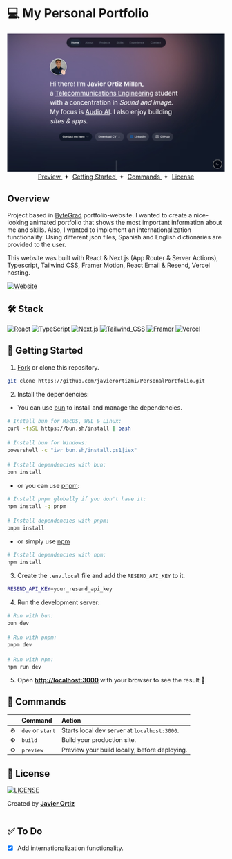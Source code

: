# 💻 My Personal Portfolio

<div align="center">
  <a href="https://javierortizmi.com" target="_blank"><img src="./media/demo_img.jpg" width="600" alt="Website Demo"></a>
</div>

<div align="center">
    <a href="#" target="_blank">
        Preview
    </a>
    <span>&nbsp;✦&nbsp;</span>
    <a href="#-getting-started">
        Getting Started
    </a>
    <span>&nbsp;✦&nbsp;</span>
    <a href="#-commands">
        Commands
    </a>
    <span>&nbsp;✦&nbsp;</span>
    <a href="#-license">
        License
    </a>
</div>

## Overview

Project based in [ByteGrad](https://github.com/ByteGrad) portfolio-website. I wanted to create a nice-looking animated portfolio that shows the most important information about me and skills. Also, I wanted to implement an internationalization functionality. Using different json files, Spanish and English dictionaries are provided to the user.

This website was built with React & Next.js (App Router & Server Actions), Typescript, Tailwind CSS, Framer Motion, React Email & Resend, Vercel hosting.

[![Website](https://img.shields.io/badge/VISIT%20THE-WEBSITE-blue?style=for-the-badge&logoColor=white&labelColor=%23545454&color=%238983e6)](https://javierortizmi.com)

## 🛠️ Stack

[![React](https://img.shields.io/badge/REACT-%2361DAFB?style=for-the-badge&logo=react&logoColor=white&labelColor=black)](https://react.dev/)
[![TypeScript](https://img.shields.io/badge/TYPESCRIPT-%233178C6?style=for-the-badge&logo=typescript&logoColor=white&labelColor=black)](https://www.typescriptlang.org/)
[![Next.js](https://img.shields.io/badge/next.js-%23000000?style=for-the-badge&logo=nextdotjs&logoColor=white&labelColor=black)](https://nextjs.org/)
[![Tailwind_CSS](https://img.shields.io/badge/TAILWIND%20CSS-%2306B6D4?style=for-the-badge&logo=tailwindcss&logoColor=white&labelColor=black)](https://tailwindcss.com/)
[![Framer](https://img.shields.io/badge/framer_motion-%230055FF?style=for-the-badge&logo=framer&logoColor=white&labelColor=black)](https://www.framer.com/)
[![Vercel](https://img.shields.io/badge/Vercel-%23000000?style=for-the-badge&logo=vercel&logoColor=white&labelColor=black)](https://vercel.com/)

## 🚀 Getting Started

1. [Fork](https://github.com/javierortizmi/PersonalPortfolio/fork) or clone this repository.

```bash
git clone https://github.com/javierortizmi/PersonalPortfolio.git
```

2. Install the dependencies:

- You can use [bun](https://bun.sh) to install and manage the dependencies.

```bash
# Install bun for MacOS, WSL & Linux:
curl -fsSL https://bun.sh/install | bash

# Install bun for Windows:
powershell -c "iwr bun.sh/install.ps1|iex"

# Install dependencies with bun:
bun install
```

- or you can use [pnpm](https://pnpm.io):

```bash
# Install pnpm globally if you don't have it:
npm install -g pnpm

# Install dependencies with pnpm:
pnpm install
```

- or simply use [npm](https://www.npmjs.com/)

```bash
# Install dependencies with npm:
npm install
```

3. Create the `.env.local` file and add the `RESEND_API_KEY` to it.

```bash
RESEND_API_KEY=your_resend_api_key
```

4. Run the development server:

```bash
# Run with bun:
bun dev

# Run with pnpm:
pnpm dev

# Run with npm:
npm run dev
```

5. Open [**http://localhost:3000**](http://localhost:3000/) with your browser to see the result 🚀

</a>

## 🧞 Commands

|     | Command          | Action                                        |
| :-- | :--------------- | :-------------------------------------------- |
| ⚙️  | `dev` or `start` | Starts local dev server at `localhost:3000`.  |
| ⚙️  | `build`          | Build your production site.                   |
| ⚙️  | `preview`        | Preview your build locally, before deploying. |

## 🔑 License

<div style="display:flex;flex-direction: column;">
  <a href="LICENSE"><img alt="LICENSE" src="https://img.shields.io/badge/LICENSE-MIT-%23FFCA28?style=for-the-badge&logoColor=white&labelColor=black&color=%23808080"></img></a>
  <p>Created by <a href="https://javierortizmi.com"><b>Javier Ortiz</b></a></p>
</div>

## ✅ To Do

- [x] Add internationalization functionality.
